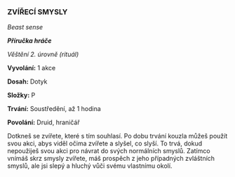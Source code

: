 ### ZVÍŘECÍ SMYSLY

*Beast sense*

***Příručka hráče***

*Věštění 2. úrovně (rituál)*

**Vyvolání:** 1 akce

**Dosah:** Dotyk

**Složky:** P

**Trvání:** Soustředění, až 1 hodina

**Povolání:** Druid, hraničář

Dotkneš se zvířete, které s tím souhlasí. Po dobu trvání kouzla můžeš použít svou akci, abys viděl očima zvířete a slyšel, co slyší. To trvá, dokud nepoužiješ svou akci pro návrat do svých normálních smyslů. Zatímco vnímáš skrz smysly zvířete, máš prospěch z jeho případných zvláštních smyslů, ale jsi slepý a hluchý vůči svému vlastnímu okolí.
